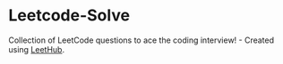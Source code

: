 # Leetcode-Solve
Collection of LeetCode questions to ace the coding interview! - Created using [LeetHub](https://github.com/QasimWani/LeetHub).

